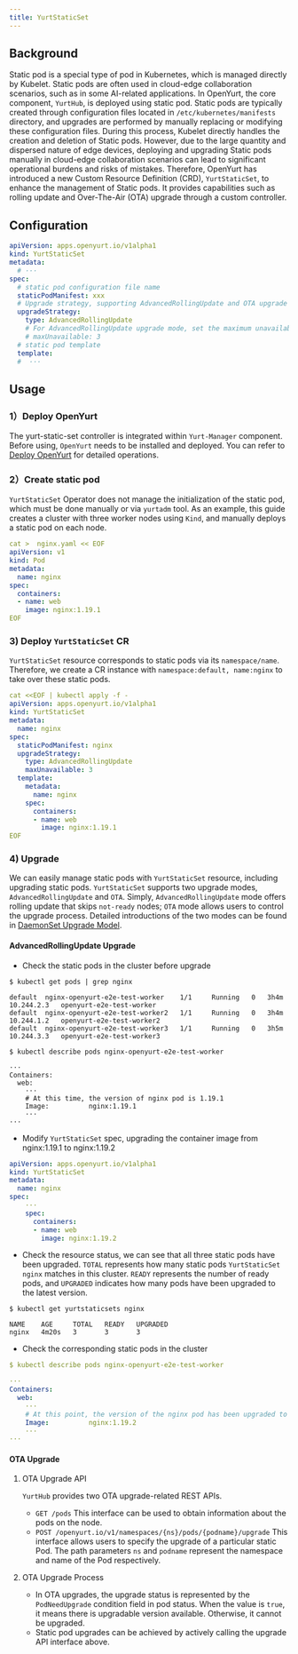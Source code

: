 ```yaml
---
title: YurtStaticSet
---
```


## Background

Static pod is a special type of pod in Kubernetes, which is managed directly by Kubelet. 
Static pods are often used in cloud-edge collaboration scenarios, such as in some AI-related applications.
In OpenYurt, the core component, `YurtHub`, is deployed using static pod.
Static pods are typically created through configuration files located in `/etc/kubernetes/manifests` directory, 
and upgrades are performed by manually replacing or modifying these configuration files.
During this process, Kubelet directly handles the creation and deletion of Static pods.
However, due to the large quantity and dispersed nature of edge devices, deploying and upgrading Static pods manually 
in cloud-edge collaboration scenarios can lead to significant operational burdens and risks of mistakes.
Therefore, OpenYurt has introduced a new Custom Resource Definition (CRD), `YurtStaticSet`, to enhance the management of Static pods. 
It provides capabilities such as rolling update and Over-The-Air (OTA) upgrade through a custom controller.

## Configuration

```yaml
apiVersion: apps.openyurt.io/v1alpha1
kind: YurtStaticSet
metadata:
  # ···
spec:
  # static pod configuration file name
  staticPodManifest: xxx
  # Upgrade strategy, supporting AdvancedRollingUpdate and OTA upgrade modes
  upgradeStrategy:
    type: AdvancedRollingUpdate
    # For AdvancedRollingUpdate upgrade mode, set the maximum unavailable count during rolling update, default is 10%
    # maxUnavailable: 3
  # static pod template
  template:
  #  ···
```

## Usage

### 1）Deploy OpenYurt

The yurt-static-set controller is integrated within `Yurt-Manager` component. 
Before using, `OpenYurt` needs to be installed and deployed. 
You can refer to [Deploy OpenYurt](https://openyurt.io/docs/installation/manually-setup/#32-setup-openyurtopenyurt-components) for detailed operations.

### 2）Create static pod

`YurtStaticSet` Operator does not manage the initialization of the static pod, which must be done manually or via `yurtadm` tool. 
As an example, this guide creates a cluster with three worker nodes using `Kind`, and manually deploys a static pod on each node.

``` yaml
cat >  nginx.yaml << EOF
apiVersion: v1
kind: Pod
metadata:
  name: nginx
spec:
  containers:
  - name: web
    image: nginx:1.19.1
EOF
```

### 3) Deploy `YurtStaticSet` CR
`YurtStaticSet` resource corresponds to static pods via its `namespace/name`. 
Therefore, we create a CR instance with `namespace:default, name:nginx` to take over these static pods.

``` yaml
cat <<EOF | kubectl apply -f -
apiVersion: apps.openyurt.io/v1alpha1
kind: YurtStaticSet
metadata:
  name: nginx
spec:
  staticPodManifest: nginx
  upgradeStrategy:
    type: AdvancedRollingUpdate
    maxUnavailable: 3
  template:
    metadata:
      name: nginx
    spec:
      containers:
      - name: web
        image: nginx:1.19.1
EOF
```

### 4) Upgrade

We can easily manage static pods with `YurtStaticSet` resource, including upgrading static pods. 
`YurtStaticSet` supports two upgrade modes, `AdvancedRollingUpdate` and `OTA`. 
Simply, `AdvancedRollingUpdate` mode offers rolling update that skips `not-ready` nodes; 
`OTA` mode allows users to control the upgrade process. Detailed introductions of the two modes can be found in [DaemonSet Upgrade Model](https://openyurt.io/docs/user-manuals/workload/daemon-pod-updater/#background).

#### AdvancedRollingUpdate Upgrade
- Check the static pods in the cluster before upgrade
``` shell
$ kubectl get pods | grep nginx

default  nginx-openyurt-e2e-test-worker    1/1     Running   0   3h4m   10.244.2.3   openyurt-e2e-test-worker   
default  nginx-openyurt-e2e-test-worker2   1/1     Running   0   3h4m   10.244.1.2   openyurt-e2e-test-worker2  
default  nginx-openyurt-e2e-test-worker3   1/1     Running   0   3h5m   10.244.3.3   openyurt-e2e-test-worker3  

$ kubectl describe pods nginx-openyurt-e2e-test-worker

···
Containers:
  web:
    ···
    # At this time, the version of nginx pod is 1.19.1
    Image:          nginx:1.19.1
    ···
···
```

- Modify `YurtStaticSet` spec, upgrading the container image from nginx:1.19.1 to nginx:1.19.2
``` yaml
apiVersion: apps.openyurt.io/v1alpha1
kind: YurtStaticSet
metadata:
  name: nginx
spec:
    ···
    spec:
      containers:
      - name: web
        image: nginx:1.19.2

```

- Check the resource status, we can see that all three static pods have been upgraded. 
`TOTAL` represents how many static pods `YurtStaticSet nginx` matches in this cluster.
`READY` represents the number of ready pods, and `UPGRADED` indicates how many pods have been upgraded to the latest version.
``` shell
$ kubectl get yurtstaticsets nginx

NAME    AGE     TOTAL   READY   UPGRADED
nginx   4m20s   3       3       3
```

- Check the corresponding static pods in the cluster
``` yaml
$ kubectl describe pods nginx-openyurt-e2e-test-worker

···
Containers:
  web:
    ···
    # At this point, the version of the nginx pod has been upgraded to 1.19.2
    Image:          nginx:1.19.2
    ···
···
```

#### OTA Upgrade

1. OTA Upgrade API

   `YurtHub` provides two OTA upgrade-related REST APIs.

   - `GET /pods`
   This interface can be used to obtain information about the pods on the node.
   - `POST /openyurt.io/v1/namespaces/{ns}/pods/{podname}/upgrade`
   This interface allows users to specify the upgrade of a particular static Pod. The path parameters `ns` and `podname` represent the namespace and name of the Pod respectively.

2. OTA Upgrade Process

   - In OTA upgrades, the upgrade status is represented by the `PodNeedUpgrade` condition field in pod status. When the value is `true`, it means there is upgradable version available. Otherwise, it cannot be upgraded. 
   - Static pod upgrades can be achieved by actively calling the upgrade API interface above.





















